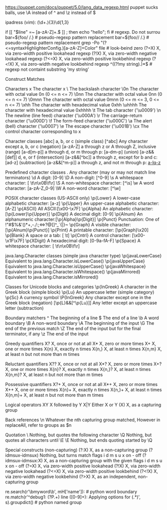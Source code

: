 https://puppet.com/docs/puppet/5.0/lang_data_regexp.html 
puppet sucks balls, use \A instead of ^ and \z instead of $

ipadress (vim): \(\d\+\.\)\{3\}\d\{1,3\}

if [[ "$line" =~ [a-zA-Z]+.$ ]] ; then echo "hello"; fi # regexp. Do not surrou
bar=${foo/ /.} # pseudo-regexp pattern replacement
bar=${foo// /.} # pseudo-regexp pattern replacement
grep -Po "(?<=syntaxHighlighterConfig\.)[a-zA-Z]+Color" file # look-beind zero
(?=X)       X, via zero-width positive lookahead  regexp
(?!X)       X, via zero-width negative lookahead  regexp
(?<=X)      X, via zero-width positive lookbehind regexp
(?<!X)      X, via zero-width negative lookbehind regexp
^((?!my string).)*$ # regexp not containt substring 'my string'

Construct 	Matches
 
Characters
x 	The character x
\\ 	The backslash character
\0n 	The character with octal value 0n (0 <= n <= 7)
\0nn 	The character with octal value 0nn (0 <= n <= 7)
\0mnn 	The character with octal value 0mnn (0 <= m <= 3, 0 <= n <= 7)
\xhh 	The character with hexadecimal value 0xhh
\uhhhh 	The character with hexadecimal value 0xhhhh
\t 	The tab character ('\u0009')
\n 	The newline (line feed) character ('\u000A')
\r 	The carriage-return character ('\u000D')
\f 	The form-feed character ('\u000C')
\a 	The alert (bell) character ('\u0007')
\e 	The escape character ('\u001B')
\cx 	The control character corresponding to x
 
Character classes
[abc] 	a, b, or c (simple class)
[^abc] 	Any character except a, b, or c (negation)
[a-zA-Z] 	a through z or A through Z, inclusive (range)
[a-d[m-p]] 	a through d, or m through p: [a-dm-p] (union)
[a-z&&[def]] 	d, e, or f (intersection)
[a-z&&[^bc]] 	a through z, except for b and c: [ad-z] (subtraction)
[a-z&&[^m-p]] 	a through z, and not m through p: [a-lq-z](subtraction)
 
Predefined character classes
. 	Any character (may or may not match line terminators)
\d 	A digit: [0-9]
\D 	A non-digit: [^0-9]
\s 	A whitespace character: [ \t\n\x0B\f\r]
\S 	A non-whitespace character: [^\s]
\w 	A word character: [a-zA-Z_0-9]
\W 	A non-word character: [^\w]
 
POSIX character classes (US-ASCII only)
\p{Lower} 	A lower-case alphabetic character: [a-z]
\p{Upper} 	An upper-case alphabetic character:[A-Z]
\p{ASCII} 	All ASCII:[\x00-\x7F]
\p{Alpha} 	An alphabetic character:[\p{Lower}\p{Upper}]
\p{Digit} 	A decimal digit: [0-9]
\p{Alnum} 	An alphanumeric character:[\p{Alpha}\p{Digit}]
\p{Punct} 	Punctuation: One of !"#$%&'()*+,-./:;<=>?@[\]^_`{|}~
\p{Graph} 	A visible character: [\p{Alnum}\p{Punct}]
\p{Print} 	A printable character: [\p{Graph}\x20]
\p{Blank} 	A space or a tab: [ \t]
\p{Cntrl} 	A control character: [\x00-\x1F\x7F]
\p{XDigit} 	A hexadecimal digit: [0-9a-fA-F]
\p{Space} 	A whitespace character: [ \t\n\x0B\f\r]
 
java.lang.Character classes (simple java character type)
\p{javaLowerCase} 	Equivalent to java.lang.Character.isLowerCase()
\p{javaUpperCase} 	Equivalent to java.lang.Character.isUpperCase()
\p{javaWhitespace} 	Equivalent to java.lang.Character.isWhitespace()
\p{javaMirrored} 	Equivalent to java.lang.Character.isMirrored()
 
Classes for Unicode blocks and categories
\p{InGreek} 	A character in the Greek block (simple block)
\p{Lu} 	An uppercase letter (simple category)
\p{Sc} 	A currency symbol
\P{InGreek} 	Any character except one in the Greek block (negation)
[\p{L}&&[^\p{Lu}]]  	Any letter except an uppercase letter (subtraction)
 
Boundary matchers
^ 	The beginning of a line
$ 	The end of a line
\b 	A word boundary
\B 	A non-word boundary
\A 	The beginning of the input
\G 	The end of the previous match
\Z 	The end of the input but for the final terminator, if any
\z 	The end of the input
 
Greedy quantifiers
X? 	X, once or not at all
X* 	X, zero or more times
X+ 	X, one or more times
X{n} 	X, exactly n times
X{n,} 	X, at least n times
X{n,m} 	X, at least n but not more than m times
 
Reluctant quantifiers
X?? 	X, once or not at all
X*? 	X, zero or more times
X+? 	X, one or more times
X{n}? 	X, exactly n times
X{n,}? 	X, at least n times
X{n,m}? 	X, at least n but not more than m times
 
Possessive quantifiers
X?+ 	X, once or not at all
X*+ 	X, zero or more times
X++ 	X, one or more times
X{n}+ 	X, exactly n times
X{n,}+ 	X, at least n times
X{n,m}+ 	X, at least n but not more than m times
 
Logical operators
XY 	X followed by Y
X|Y 	Either X or Y
(X) 	X, as a capturing group
 
Back references
\n 	Whatever the nth capturing group matched, However in replaceAll, refer to groups as $n
 
Quotation
\ 	Nothing, but quotes the following character
\Q 	Nothing, but quotes all characters until \E
\E 	Nothing, but ends quoting started by \Q
 
Special constructs (non-capturing)
(?:X) 	X, as a non-capturing group
(?idmsux-idmsux)  	Nothing, but turns match flags i d m s u x on - off
(?idmsux-idmsux:X)   	X, as a non-capturing group with the given flags i d m s u x on - off
(?=X) 	X, via zero-width positive lookahead
(?!X) 	X, via zero-width negative lookahead
(?<=X) 	X, via zero-width positive lookbehind
(?<!X) 	X, via zero-width negative lookbehind
(?>X) 	X, as an independent, non-capturing group

re.search(r'\bmyword\b', mH['name']): # python word boundary
re.match(r'^debug1: (?P<mygroup1>.+) line ([0-9]+): Applying options for (.*)', s).groupdict() # python named group
